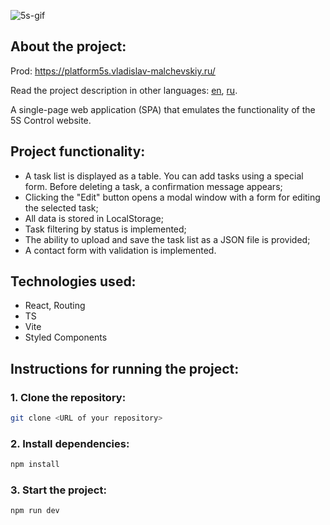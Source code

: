 ![5s-gif](https://github.com/user-attachments/assets/94d11290-9552-49c0-8d9b-a67697e8a4bd)

## About the project:

Prod: https://platform5s.vladislav-malchevskiy.ru/

Read the project description in other languages: [en](README.md), [ru](README.ru.md).

A single-page web application (SPA) that emulates the functionality of the 5S Control website.

## Project functionality:

- A task list is displayed as a table. You can add tasks using a special form. Before deleting a task, a confirmation message appears;
- Clicking the "Edit" button opens a modal window with a form for editing the selected task;
- All data is stored in LocalStorage;
- Task filtering by status is implemented;
- The ability to upload and save the task list as a JSON file is provided;
- A contact form with validation is implemented.

## Technologies used:

- React, Routing
- TS
- Vite
- Styled Components

## Instructions for running the project:

### 1. Clone the repository:

```bash
git clone <URL of your repository>
```

### 2. Install dependencies:

```bash
npm install
```

### 3. Start the project:

```bash
npm run dev
```
